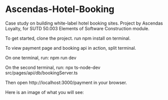 # Ascendas-Hotel-Booking
Case study on building white-label hotel booking sites. Project by Ascendas Loyalty, for SUTD 50.003 Elements of Software Construction module.

To get started,
clone the project.
run npm install on terminal.

To view payment page and booking api in action,
split terminal.

On one terminal, run: npm run dev

On the second terminal, run:  npx ts-node-dev src/pages/api/db/bookingServer.ts

Then open http://localhost:3000/payment in your browser.

Here is an image of what you will see:

